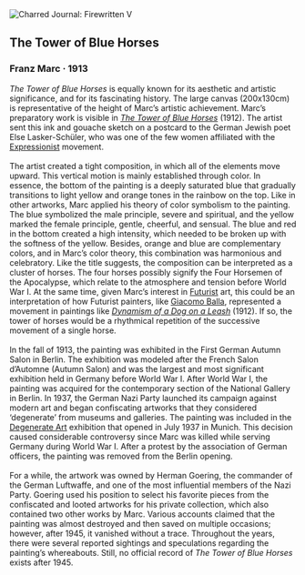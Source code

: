 <div class="artwork-of-the-day">
  <div class="container">
    <div class="img-wrapper">
      <img
        src="https://uploads2.wikiart.org/images/franz-marc/the-tower-of-blue-horses-1913.jpg!Large.jpg"
        alt="Charred Journal: Firewritten V" />
    </div>
    <div class="artwork-detail">
      <div class="artwork-origin"> 
        <h2 class="artwork-name">The Tower of Blue Horses</h2>
        <h3 class="artist">
          Franz Marc
                    ·  1913
        </h3>
      </div>
      <p class="description">
        <span class="artwork-description-text ng-binding" ng-bind-html="viewModel.ArtworkOfTheDay.Description | unsafe"><i>The Tower of Blue Horses</i> is equally known for its aesthetic and artistic significance, and for its fascinating history. The large canvas (200x130cm) is representative of the height of Marc’s artistic achievement. Marc’s preparatory work is visible in <a target="_blank" href="https://www.wikiart.org/en/franz-marc/the-tower-of-blue-horses-sketch-1912"><i>The Tower of Blue Horses</i></a> (1912). The artist sent this ink and gouache sketch on a postcard to the German Jewish poet Else Lasker-Schüler, who was one of the few women affiliated with the <a target="_blank" href="https://www.wikiart.org/en/artists-by-art-movement/expressionism">Expressionist</a> movement.<br><br>The artist created a tight composition, in which all of the elements move upward. This vertical motion is mainly established through color. In essence, the bottom of the painting is a deeply saturated blue that gradually transitions to light yellow and orange tones in the rainbow on the top. Like in other artworks, Marc applied his theory of color symbolism to the painting. The blue symbolized the male principle, severe and spiritual, and the yellow marked the female principle, gentle, cheerful, and sensual. The blue and red in the bottom created a high intensity, which needed to be broken up with the softness of the yellow. Besides, orange and blue are complementary colors, and in Marc’s color theory, this combination was harmonious and celebratory. Like the title suggests, the composition can be interpreted as a cluster of horses. The four horses possibly signify the Four Horsemen of the Apocalypse, which relate to the atmosphere and tension before World War I. At the same time, given Marc’s interest in <a target="_blank" href="https://www.wikiart.org/en/artists-by-art-movement/futurism">Futurist</a> art, this could be an interpretation of how Futurist painters, like <a target="_blank" href="https://www.wikiart.org/en/giacomo-balla">Giacomo Balla</a>, represented a movement in paintings like <a target="_blank" href="https://www.wikiart.org/en/giacomo-balla/dynamism-of-a-dog-on-a-leash-1912"><i>Dynamism of a Dog on a Leash</i></a> (1912). If so, the tower of horses would be a rhythmical repetition of the successive movement of a single horse.<br><br>In the fall of 1913, the painting was exhibited in the First German Autumn Salon in Berlin. The exhibition was modeled after the French Salon d’Automne (Autumn Salon) and was the largest and most significant exhibition held in Germany before World War I. After World War I, the painting was acquired for the contemporary section of the National Gallery in Berlin. In 1937, the German Nazi Party launched its campaign against modern art and began confiscating artworks that they considered ‘degenerate’ from museums and galleries. The painting was included in the <a target="_blank" href="https://www.wikiart.org/en/artists-by-painting-school/degenerate-art">Degenerate Art</a> exhibition that opened in July 1937 in Munich. This decision caused considerable controversy since Marc was killed while serving Germany during World War I. After a protest by the association of German officers, the painting was removed from the Berlin opening. <br><br>For a while, the artwork was owned by Herman Goering, the commander of the German Luftwaffe, and one of the most influential members of the Nazi Party. Goering used his position to select his favorite pieces from the confiscated and looted artworks for his private collection, which also contained two other works by Marc. Various accounts claimed that the painting was almost destroyed and then saved on multiple occasions; however, after 1945, it vanished without a trace. Throughout the years, there were several reported sightings and speculations regarding the painting’s whereabouts. Still, no official record of <i>The Tower of Blue Horses</i> exists after 1945.</span>
                        <div class="text-shadow-container" ng-show="showShadow" style=""></div>
      </p>
    </div>
  </div>

</div>
